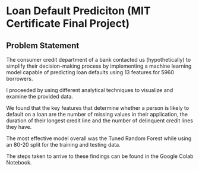 # Loan Default Prediciton (MIT Certificate Final Project)


## Problem Statement

The consumer credit department of a bank contacted us (hypothetically) to simplify their decision-making process by implementing a machine learning model capable of predicting loan defaults using 13 features for 5960 borrowers.

I proceeded by using different analytical techniques to visualize and examine the provided data.

We found that the key features that determine whether a person is likely to default on a loan are the number of missing values in their application, the duration of their longest credit line and the number of delinquent credit lines they have.

The most effective model overall was the Tuned Random Forest while using an 80-20 split for the training and testing data.

The steps taken to arrive to these findings can be found in the Google Colab Notebook.
